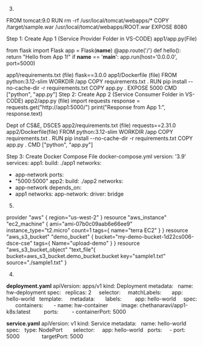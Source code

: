 <role rolename="manager-gui">
<role rolename="admin-gui">
<user username="tomcat" password="tomcat" roles="manager-gui,admin-gui,managaer-script,manager-jmx,manager status"/>


   

3.
FROM tomcat:9.0
RUN rm -rf /usr/local/tomcat/webapps/*
COPY /target/sample.war /usr/local/tomcat/webapps/ROOT.war
EXPOSE 8080

Step 1: Create App 1 (Service Provider Folder in VS-CODE)
app1/app.py(File)

from flask import Flask
app = Flask(__name__)
@app.route(&#39;/&#39;)
def hello():
return &quot;Hello from App 1!&quot;
if __name__ == &#39;__main__&#39;:
app.run(host=&#39;0.0.0.0&#39;, port=5000)

app1/requirements.txt (file)
flask==3.0.0
app1/Dockerfile (file)
FROM python:3.12-slim
WORKDIR /app
COPY requirements.txt .
RUN pip install --no-cache-dir -r requirements.txt
COPY app.py .
EXPOSE 5000
CMD [&quot;python&quot;, &quot;app.py&quot;]
Step 2: Create App 2 (Service Consumer Folder in VS-CODE)
app2/app.py (file)
import requests
response = requests.get(&quot;http://app1:5000/&quot;)
print(&quot;Response from App 1:&quot;, response.text)

Dept of CS&amp;E, DSCE5
app2/requirements.txt (file)
requests==2.31.0
app2/Dockerfile(file)
FROM python:3.12-slim
WORKDIR /app
COPY requirements.txt .
RUN pip install --no-cache-dir -r requirements.txt
COPY app.py .
CMD [&quot;python&quot;, &quot;app.py&quot;]

Step 3: Create Docker Compose File
docker-compose.yml
version: &#39;3.9&#39;
services:
app1:
build: ./app1
networks:
- app-network
ports:
- &quot;5000:5000&quot;
app2:
build: ./app2
networks:
- app-network
depends_on:
- app1
networks:
app-network:
driver: bridge




5.  

provider "aws" {
    region="us-west-2"
}
resource "aws_instance" "ec2_machine" {
    ami="ami-07b0c09aab6e66ee9"
    instance_type="t2.micro"
    count=1
    tags={
        name="terra EC2"
    }
}
resource "aws_s3_bucket" "demo_bucket" {
    bucket="my-demo-bucket-1d22cs006-dsce-cse"
    tags={
        Name="upload-demo"
    }
}
resource "aws_s3_bucket_object" "text_file"{
    bucket=aws_s3_bucket.demo_bucket.bucket
    key="sample1.txt"
    source="./sample1.txt"
}


4.
**deployment.yaml**
apiVersion: apps/v1
kind: Deployment
metadata:
  name: hw-deployment
spec:
  replicas: 2  
  selector:
    matchLabels:
      app: hello-world
  template:
    metadata:
      labels:
        app: hello-world
    spec:
      containers:
      - name: hw-container
        image: chethanaravi/app1-k8s:latest
        ports:
        - containerPort: 5000

  **service.yaml**
  apiVersion: v1
kind: Service
metadata:
  name: hello-world
spec:
  type: NodePort    
  selector:
    app: hello-world
  ports:
    - port: 5000        
      targetPort: 5000

